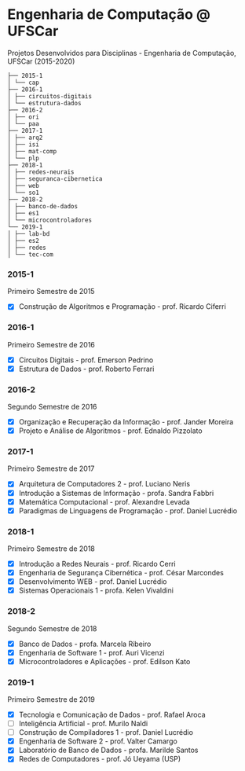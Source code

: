 # Engenharia de Computação @ UFSCar
Projetos Desenvolvidos para Disciplinas - Engenharia de Computação, UFSCar (2015-2020)

```
├── 2015-1
│ └── cap
├── 2016-1
│ ├── circuitos-digitais
│ └── estrutura-dados
├── 2016-2
│ ├── ori
│ └── paa
├── 2017-1
│ ├── arq2 
│ ├── isi
│ ├── mat-comp
│ └── plp
├── 2018-1
│ ├── redes-neurais
│ ├── seguranca-cibernetica
│ ├── web
│ └── so1
├── 2018-2
│ ├── banco-de-dados 
│ ├── es1
│ └── microcontroladores
└── 2019-1
│ ├── lab-bd 
│ ├── es2
│ ├── redes
│ └── tec-com
```
### 2015-1
Primeiro Semestre de 2015
- [x] Construção de Algoritmos e Programação - prof. Ricardo Ciferri

### 2016-1
Primeiro Semestre de 2016
- [x] Circuitos Digitais - prof. Emerson Pedrino
- [x] Estrutura de Dados - prof. Roberto Ferrari

### 2016-2
Segundo Semestre de 2016
- [x] Organização e Recuperação da Informação - prof. Jander Moreira
- [x] Projeto e Análise de Algoritmos - prof. Ednaldo Pizzolato

### 2017-1
Primeiro Semestre de 2017
- [x] Arquitetura de Computadores 2 - prof. Luciano Neris
- [x] Introdução a Sistemas de Informação - profa. Sandra Fabbri
- [x] Matemática Computacional - prof. Alexandre Levada
- [x] Paradigmas de Linguagens de Programação - prof. Daniel Lucrédio

### 2018-1
Primeiro Semestre de 2018
- [x] Introdução a Redes Neurais - prof. Ricardo Cerri
- [x] Engenharia de Segurança Cibernética - prof. César Marcondes
- [x] Desenvolvimento WEB - prof. Daniel Lucrédio
- [x] Sistemas Operacionais 1 - profa. Kelen Vivaldini

### 2018-2
Segundo Semestre de 2018
- [x] Banco de Dados - profa. Marcela Ribeiro
- [x] Engenharia de Software 1 - prof. Auri Vicenzi
- [x] Microcontroladores e Aplicações - prof. Edilson Kato

### 2019-1
Primeiro Semestre de 2019
- [x] Tecnologia e Comunicação de Dados - prof. Rafael Aroca
- [ ] Inteligência Artificial - prof. Murilo Naldi
- [ ] Construção de Compiladores 1 - prof. Daniel Lucrédio
- [x] Engenharia de Software 2 - prof. Valter Camargo
- [x] Laboratório de Banco de Dados - profa. Marilde Santos 
- [x] Redes de Computadores - prof. Jó Ueyama (USP) 

